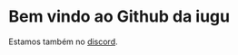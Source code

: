 # Bem vindo ao Github da iugu

Estamos também no [discord](https://discord.gg/cNZUtEGt?utm_source=Github&utm_medium=Connect).
